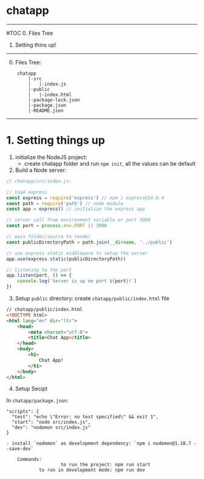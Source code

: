# chatapp
---
#TOC
0. Files Tree
1. Setting thins up!
---
0. Files Tree:

```
    chatapp
        |-src
        |   |-index.js
        |-public
        |   |-index.html
        |-package-lock.json
        |-package.json
        |-README.json
```
---
# 1. Setting things up

1. initialize the NodeJS project:
    - create chatapp folder and run `npm init`, all the values can be default
2. Build a Node server:

```javascript
// chatapp/src/index.js:

// load express
const express = require('express') // npm i express@14.6.4
const path = require('path') // node module
const app = express() // initialize the express app

// server call from environment variable or port 3000
const port = process.env.PORT || 3000

// main folder/source to render
const publicDirectoryPath = path.join(__dirname, '../public')

// use express static middleware to setup the server
app.use(express.static(publicDirectoryPath))

// listening to the port
app.listen(port, () => {
    console.log(`Server is up on port ${port}!`)
})
```

3. Setup `public` directory:
create `chatapp/public/index.html` file

```html
// chatapp/public/index.html
<!DOCTYPE html>
<html lang="en" dir="ltr">
    <head>
        <meta charset="utf-8">
        <title>Chat App</title>
    </head>
    <body>
        <h1>
            Chat App!
        </h1>
    </body>
</html>

```

4. Setup Secipt

In `chatapp/package.json`:

```
"scripts": {
  "test": "echo \"Error: no test specified\" && exit 1",
  "start": "node src/index.js",
  "dev": "nodemon src/index.js"
}
```
    - install `nodemon` as development dependency: `npm i nodemon@1.18.7 --save-dev`

```
    Commands:
                    to run the project: npm run start
            to run in development mode: npm run dev
```
